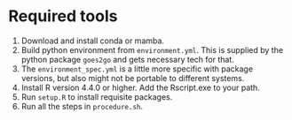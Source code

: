 # Required tools

1. Download and install conda or mamba.
2. Build python environment from `environment.yml`. This is supplied by the python package `goes2go` and gets necessary tech for that.
3. The `environment_spec.yml` is a little more specific with package versions, but also might not be portable to different systems.
4. Install R version 4.4.0 or higher. Add the Rscript.exe to your path.
5. Run `setup.R` to install requisite packages.
6. Run all the steps in `procedure.sh`.
